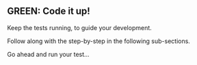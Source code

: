 ## GREEN: Code it up!

Keep the tests running, to guide your development.

Follow along with the step-by-step in the following sub-sections.

Go ahead and run your test...
